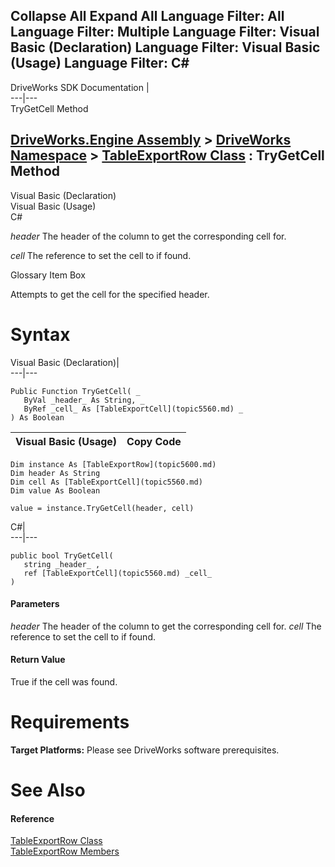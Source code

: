        

 Collapse All Expand All  Language Filter: All  Language Filter: Multiple  Language Filter: Visual Basic (Declaration) Language Filter: Visual Basic (Usage) Language Filter: C#  
---  
DriveWorks SDK Documentation  |   
---|---  
TryGetCell Method   
  
[DriveWorks.Engine Assembly](topic2156.md) > [DriveWorks Namespace](topic2159.md) > [TableExportRow Class](topic5600.md) : TryGetCell Method  
---  
  
Visual Basic (Declaration)    
Visual Basic (Usage)    
C# 

_header_
    The header of the column to get the corresponding cell for.

_cell_
    The reference to set the cell to if found.

Glossary Item Box

Attempts to get the cell for the specified header. 

# Syntax

Visual Basic (Declaration)|   
---|---  
      
    
    Public Function TryGetCell( _
       ByVal _header_ As String, _
       ByRef _cell_ As [TableExportCell](topic5560.md) _
    ) As Boolean  
  
Visual Basic (Usage)| Copy Code  
---|---  
      
    
    Dim instance As [TableExportRow](topic5600.md)
    Dim header As String
    Dim cell As [TableExportCell](topic5560.md)
    Dim value As Boolean
     
    value = instance.TryGetCell(header, cell)  
  
C#|   
---|---  
      
    
    public bool TryGetCell( 
       string _header_ ,
       ref [TableExportCell](topic5560.md) _cell_
    )  
  
#### Parameters

 _header_
    The header of the column to get the corresponding cell for.
_cell_
    The reference to set the cell to if found.

#### Return Value

True if the cell was found.

# Requirements

**Target Platforms:** Please see DriveWorks software prerequisites.

# See Also

#### Reference

[TableExportRow Class](topic5600.md)   
[TableExportRow Members](topic5601.md)


